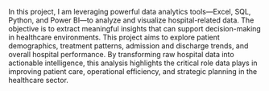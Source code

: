 In this project, I am leveraging powerful data analytics tools—Excel, SQL, Python, and Power BI—to analyze and visualize hospital-related data. The objective is to extract meaningful insights that can support decision-making in healthcare environments. This project aims to explore patient demographics, treatment patterns, admission and discharge trends, and overall hospital performance. By transforming raw hospital data into actionable intelligence, this analysis highlights the critical role data plays in improving patient care, operational efficiency, and strategic planning in the healthcare sector.
